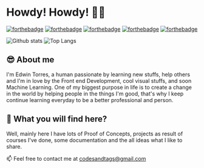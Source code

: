 # Howdy! Howdy! 👋🏼

[![forthebadge](https://img.shields.io/badge/Youtube-follow%20me-%23E4405F.svg?&style=flat&logo=youtube)](https://www.youtube.com/@codesandtags)
[![forthebadge](https://img.shields.io/badge/Instagram-follow%20me-%23E4405F.svg?&style=flat&logo=instagram)](https://www.instagram.com/codesandtags/)
[![forthebadge](https://img.shields.io/badge/Linkedin-follow%20me-%230077B5.svg?&style=flat&logo=linkedin)](https://www.linkedin.com/in/edwintorresdeveloper/)
[![forthebadge](https://img.shields.io/badge/TikTok-follow%20me-%23E4405F.svg?&style=flat&logo=tiktok)]([https://www.instagram.com/codesandtags/](https://www.tiktok.com/@codesandtags))
[![forthebadge](https://img.shields.io/badge/Twitter-follow%20me-%23E4405F.svg?&style=flat&logo=twitter)]([https://www.youtube.com/@codesandtags](https://twitter.com/codesandtags))


![Github stats](https://github-readme-stats.vercel.app/api?username=codesandtags&show_icons=true&theme=radical&hide=stars&include_all_commits=true)
![Top Langs](https://github-readme-stats.vercel.app/api/top-langs/?username=codesandtags&layout=compact)


## 😎 About me

I'm Edwin Torres, a human passionate by learning new stuffs, help others and I'm in love by the Front end Development, cool visual stuffs, and soon Machine Learning. One of my biggest purpose in life is to create a change in the world by helping people in the things I'm good, that's why I keep continue learning everyday to be a better professional and person.


## 🤔 What you will find here?

Well, mainly here I have lots of Proof of Concepts, projects as result of courses I've done, some documentation and the all ideas what I like to share.


📫 Feel free to contact me at codesandtags@gmail.com
